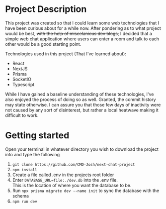 # Project Description
This project was created so that I could learn some web technologies that I have been curious about for a while now. After pondering as to what project would be best, ~~with the help of miscelanious dev blogs,~~ I decided that a simple web chat application where users can enter a room and talk to each other would be a good starting point.

Technologies used in this project (That I've learned about):
- React
- NextJS
- Prisma
- SocketIO
- Typescript


While I have gained a baseline understanding of these technologies, I've also enjoyed the process of doing so as well.
Granted, the commit history may state otherwise. I can assure you that those few days of inactivity were not caused by any sort of disinterest, but rather a local heatwave making it difficult to work.

# Getting started
Open your terminal in whatever directory you wish to download the project into and type the following
1. `git clone https://github.com/CMD-Josh/next-chat-project`
2. `npm install`
3. Create a file called .env in the projects root folder
4. Enter  `DATABASE_URL=file:./dev.db` into the .env file. <br/>
This is the location of where you want the database to be.
5. Run `npx prisma migrate dev --name init` to sync the database with the schema
6. `npm run dev`
